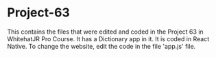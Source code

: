 # Project-63
This contains the files that were edited and coded in the Project 63 in WhitehatJR Pro Course. It has a Dictionary app in it. It is coded in React Native. To change the website, edit the code in the file 'app.js' file.
